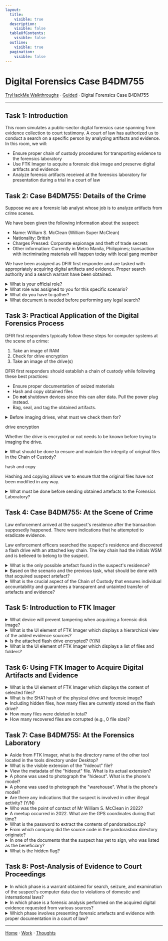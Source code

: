 ```yaml
---
layout:
  title:
    visible: true
  description:
    visible: false
  tableOfContents:
    visible: false
  outline:
    visible: true
  pagination:
    visible: false
---
```


# Digital Forensics Case B4DM755

[TryHackMe Walkthroughs](./) ⋅ [Guided](../) ⋅ Digital Forensics Case B4DM755

***

## Task 1: Introduction

This room simulates a public-sector digital forensics case spanning from evidence collection to court testimony. A court of law has authorized us to conduct a search on a specific person by analyzing artifacts and evidence. In this room, we will:
* Ensure proper chain of custody procedures for transporting evidence to the forensics laboratory
* Use FTK Imager to acquire a forensic disk image and preserve digital artifacts and evidence
* Analyze forensic artifacts received at the forensics laboratory for presentation during a trial in a court of law

## Task 2: Case B4DM755: Details of the Crime

Suppose we are a forensic lab analyst whose job is to analyze artifacts from crime scenes.

We have been given the following information about the suspect:
* Name: William S. McClean (William Super McClean)
* Nationality: British
* Charges Pressed: Corporate espionage and theft of trade secrets
* Other information: Currently in Metro Manila, Philippines; transaction with incriminating materials will happen today with local gang member

We have been assigned as DFIR first responder and are tasked with appropriately acquiring digital artifacts and evidence. Proper search authority and a search warrant have been obtained.

<details>

<summary>What is your official role?</summary>

forensic lab analyst

As noted above, our official role is our job title: forensic lab analyst.

</details>

<details>

<summary>What role was assigned to you for this specific scenario?</summary>

DFIR first responder

In this specific scenario, we are acting as a DFIR first responder.

</details>


<details>

<summary>What do you have to gather?</summary>

digital artfacts and evidence

As a DFIR first responder, we are responsible for gathering digital artifacts and evidence that will be analyzed and possibly used in court.

</details>


<details>

<summary>What document is needed before performing any legal search?</summary>

search warrant

A search warrant authorizes law enforcement officers to investigate the subject and his place of residence.

</details>


## Task 3: Practical Application of the Digital Forensics Process

DFIR first responders typically follow these steps for computer systems at the scene of a crime:
1. Take an image of RAM
2. Check for drive encryption
3. Take an image of the drive(s)

DFIR first responders should establish a chain of custody while following these best practices:
* Ensure proper documentation of seized materials
* Hash and copy obtained files
* Do **not** shutdown devices since this can alter data. Pull the power plug instead.
* Bag, seal, and tag the obtained artifacts.

<details>

<summary>Before imaging drives, what must we check them for?</summary>

</details>

drive encryption

Whether the drive is encrypted or not needs to be known before trying to imaging the drive.

<details>

<summary>What should be done to ensure and maintain the integrity of original files in the Chain of Custody?</summary>

</details>

hash and copy

Hashing and copying allows we to ensure that the original files have not been modified in any way.

<details>

<summary>What must be done before sending obtained artefacts to the Forensics Laboratory?</summary>

bag, seal, and tag the obtained artefacts

Artifacts need to be secured and labeled before being sent to a different location.

</details>

## Task 4: Case B4DM755: At the Scene of Crime

Law enforcement arrived at the suspect's residence after the transaction supposedly happened. There were indications that he attempted to eradicate evidence.

Law enforcement officers searched the suspect's residence and discovered a flash drive with an attached key chain. The key chain had the initials WSM and is believed to belong to the suspect.

<details>
<summary>What is the only possible artefact found in the suspect's residence?</summary>

flash drive

As noted above, law enforcement officers discovered a flash drive with an attached keychain.

</details>

<details>
<summary>Based on the scenario and the previous task, what should be done with that acquired suspect artefact?</summary>

</details>

<details>
<summary>What is the crucial aspect of the Chain of Custody that ensures individual accountability and guarantees a transparent and untainted transfer of artefacts and evidence?</summary>

</details>

## Task 5: Introduction to FTK Imager

<details>
<summary>What device will prevent tampering when acquiring a forensic disk image?</summary>

</details>

<details>
<summary>What is the UI element of FTK Imager which displays a hierarchical view of the added evidence sources?</summary>

</details>

<details>
<summary>Is the attached flash drive encrypted? (Y/N)</summary>

</details>

<details>
<summary>What is the UI element of FTK Imager which displays a list of files and folders?</summary>

</details>

## Task 6: Using FTK Imager to Acquire Digital Artifacts and Evidence

<details>
<summary>What is the UI element of FTK Imager which displays the content of selected files?</summary>

</details>

<details>
<summary>What is the SHA1 hash of the physical drive and forensic image?</summary>

</details>

<details>
<summary>Including hidden files, how many files are currently stored on the flash drive?</summary>

</details>

<details>
<summary>How many files were deleted in total?</summary>

</details>

<details>
<summary>How many recovered files are corrupted (e.g., 0 file size)?</summary>

</details>

## Task 7: Case B4DM755: At the Forensics Laboratory

<details>
<summary>Aside from FTK Imager, what is the directory name of the other tool located in the tools directory under Desktop?</summary>

</details>

<details>
<summary>What is the visible extension of the "hideout" file?</summary>

</details>

<details>
<summary>View the metadata of the "hideout" file. What is its actual extension?</summary>

</details>

<details>
<summary>A phone was used to photograph the "hideout". What is the phone's model?</summary>

</details>

<details>
<summary>A phone was used to photograph the "warehouse". What is the phone's model?</summary>

</details>

<details>
<summary>Are there any indications that the suspect is involved in other illegal activity? (Y/N)</summary>

</details>

<details>
<summary>Who was the point of contact of Mr William S. McClean in 2022?</summary>

</details>

<details>
<summary>A meetup occurred in 2022. What are the GPS coordinates during that time?</summary>

</details>

<details>
<summary>What is the password to extract the contents of pandorasbox.zip?</summary>

</details>

<details>
<summary>From which company did the source code in the pandorasbox directory originate?</summary>

</details>

<details>
<summary>In one of the documents that the suspect has yet to sign, who was listed as the beneficiary?</summary>

</details>

<details>
<summary>What is the hidden flag?</summary>

</details>

## Task 8: Post-Analysis of Evidence to Court Proceedings

<details>
<summary>In which phase is a warrant obtained for search, seizure, and examination of the suspect's computer data due to violations of domestic and international laws?</summary>

</details>

<details>
<summary>In which phase is a forensic analysis performed on the acquired digital evidence requested from various sources?</summary>

</details>

<details>
<summary>Which phase involves presenting forensic artefacts and evidence with proper documentation in a court of law?</summary>

</details>

***

[Home](https://app.gitbook.com/o/0kO27okC5uVB9ALX3rho/s/036xtfEIzcEdGegONXWM/) ⋅ [Work](https://app.gitbook.com/o/0kO27okC5uVB9ALX3rho/s/WaFS755Q4sf02CxLcghQ/) ⋅ [Thoughts](https://app.gitbook.com/o/0kO27okC5uVB9ALX3rho/s/s4QQPMntQ25hmJToKSOu/)

